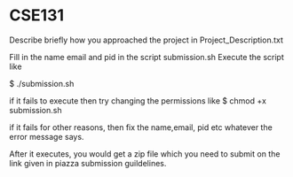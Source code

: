 # CSE131

Describe briefly how you approached the project in Project_Description.txt 

Fill in the name email and pid in the script submission.sh 
Execute the script like 

$ ./submission.sh 

if it fails to execute then try changing the permissions like 
$ chmod +x submission.sh 

if it fails for other reasons, then fix the name,email, pid etc whatever the error message says.


After it executes, you would get a zip file which you need to submit on the link given in piazza submission guildelines.


